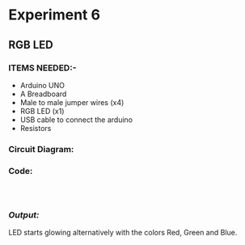 # Experiment 6
## RGB LED
### __ITEMS NEEDED:-__
* Arduino UNO
* A Breadboard
* Male to male jumper wires (x4)
* RGB LED (x1)
* USB cable to connect the arduino
* Resistors

### Circuit Diagram:





### Code:

 ```
 
 

```
### _Output:_
LED starts glowing alternatively with the colors Red, Green and Blue.

<iframe width="560" height="315" src="   " title="YouTube video player" frameborder="0" allow="accelerometer; autoplay; clipboard-write; encrypted-media; gyroscope; picture-in-picture" allowfullscreen></iframe>
